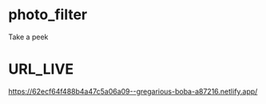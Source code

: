 # photo_filter
Take a peek
# URL_LIVE
https://62ecf64f488b4a47c5a06a09--gregarious-boba-a87216.netlify.app/
